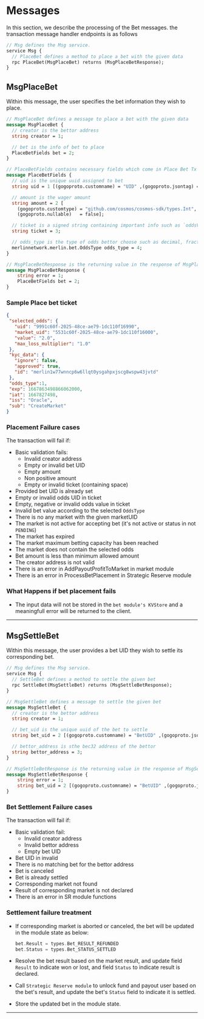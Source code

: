 # **Messages**

In this section, we describe the processing of the Bet messages. the transaction message
handler endpoints is as follows

```proto
// Msg defines the Msg service.
service Msg {
  // PlaceBet defines a method to place a bet with the given data
  rpc PlaceBet(MsgPlaceBet) returns (MsgPlaceBetResponse);
}
```

## **MsgPlaceBet**

Within this message, the user specifies the bet information they wish to place.

```proto
// MsgPlaceBet defines a message to place a bet with the given data
message MsgPlaceBet {
  // creator is the bettor address
  string creator = 1;

  // bet is the info of bet to place
  PlaceBetFields bet = 2;
}

// PlaceBetFields contains necessary fields which come in Place Bet Tx request
message PlaceBetFields {
  // uid is the unique uuid assigned to bet
  string uid = 1 [(gogoproto.customname) = "UID" ,(gogoproto.jsontag) = "uid", json_name = "uid"];

  // amount is the wager amount
  string amount = 2 [
    (gogoproto.customtype) = "github.com/cosmos/cosmos-sdk/types.Int",
    (gogoproto.nullable)   = false];

  // ticket is a signed string containing important info such as `oddsValue`
  string ticket = 3;

  // odds_type is the type of odds bettor choose such as decimal, fraction
  merlinnetwork.merlin.bet.OddsType odds_type = 4;
}

// MsgPlaceBetResponse is the returning value in the response of MsgPlaceBet request
message MsgPlaceBetResponse {
    string error = 1;
    PlaceBetFields bet = 2;
}
```

### **Sample Place bet ticket**

```json
{
 "selected_odds": {
   "uid": "9991c60f-2025-48ce-ae79-1dc110f16990",
   "market_uid": "5531c60f-2025-48ce-ae79-1dc110f16000",
   "value": "2.0",
   "max_loss_multiplier": "1.0"
 },
 "kyc_data": {
   "ignore": false,
   "approved": true,
   "id": "merlin1w77wnncp6w6llqt0ysgahpxjscg8wspw43jvtd"
 },
 "odds_type":1,
 "exp": 1667863498866062000,
 "iat": 1667827498,
 "iss": "Oracle",
 "sub": "CreateMarket"
}
```

### **Placement Failure cases**

The transaction will fail if:

- Basic validation fails:
  - Invalid creator address
  - Empty or invalid bet UID
  - Empty amount
  - Non positive amount
  - Empty or invalid ticket (containing space)
- Provided bet UID is already set
- Empty or invalid odds UID in ticket
- Empty, negative or invalid odds value in ticket
- Invalid bet value according to the selected `OddsType`
- There is no any market with the given marketUID
- The market is not active for accepting bet (it's not active or status in not `PENDING`)
- The market has expired
- The market maximum betting capacity has been reached
- The market does not contain the selected odds
- Bet amount is less than minimum allowed amount
- The creator address is not valid
- There is an error in AddPayoutProfitToMarket in market module
- There is an error in ProcessBetPlacement in Strategic Reserve module

### **What Happens if bet placement fails**

- The input data will not be stored in the `bet module's KVStore` and a meaningfull error will be returned to the client.

---

## **MsgSettleBet**

Within this message, the user provides a bet UID they wish to settle its corresponding bet.

```proto
// Msg defines the Msg service.
service Msg {
  // SettleBet defines a method to settle the given bet
  rpc SettleBet(MsgSettleBet) returns (MsgSettleBetResponse);
}
```

```proto
// MsgSettleBet defines a message to settle the given bet
message MsgSettleBet {
  // creator is the bettor address
  string creator = 1;

  // bet_uid is the unique uuid of the bet to settle
  string bet_uid = 2 [(gogoproto.customname) = "BetUID" ,(gogoproto.jsontag) = "bet_uid", json_name = "bet_uid"];

  // bettor_address is sthe bec32 address of the bettor
  string bettor_address = 3;
}

// MsgSettleBetResponse is the returning value in the response of MsgSettleBet request
message MsgSettleBetResponse {
    string error = 1;
    string bet_uid = 2 [(gogoproto.customname) = "BetUID" ,(gogoproto.jsontag) = "bet_uid", json_name = "bet_uid"];
}

```

### **Bet Settlement Failure cases**

The transaction will fail if:

- Basic validation fail:
  - Invalid creator address
  - Invalid bettor address
  - Empty bet UID
- Bet UID in invalid
- There is no matching bet for the bettor address
- Bet is canceled
- Bet is already settled
- Corresponding market not found
- Result of corresponding market is not declared
- There is an error in SR module functions

### **Settlement failure treatment**

- If corresponding market is aborted or canceled, the bet will be updated in the module state as below:

    ```go
    bet.Result = types.Bet_RESULT_REFUNDED
    bet.Status = types.Bet_STATUS_SETTLED
    ```

- Resolve the bet result based on the market result, and update field `Result` to indicate won or lost, and field `Status` to indicate result is declared.
- Call `Strategic Reserve module` to unlock fund and payout user based on the bet's result, and update the bet's `Status` field to indicate it is settled.
- Store the updated bet in the module state.

---
